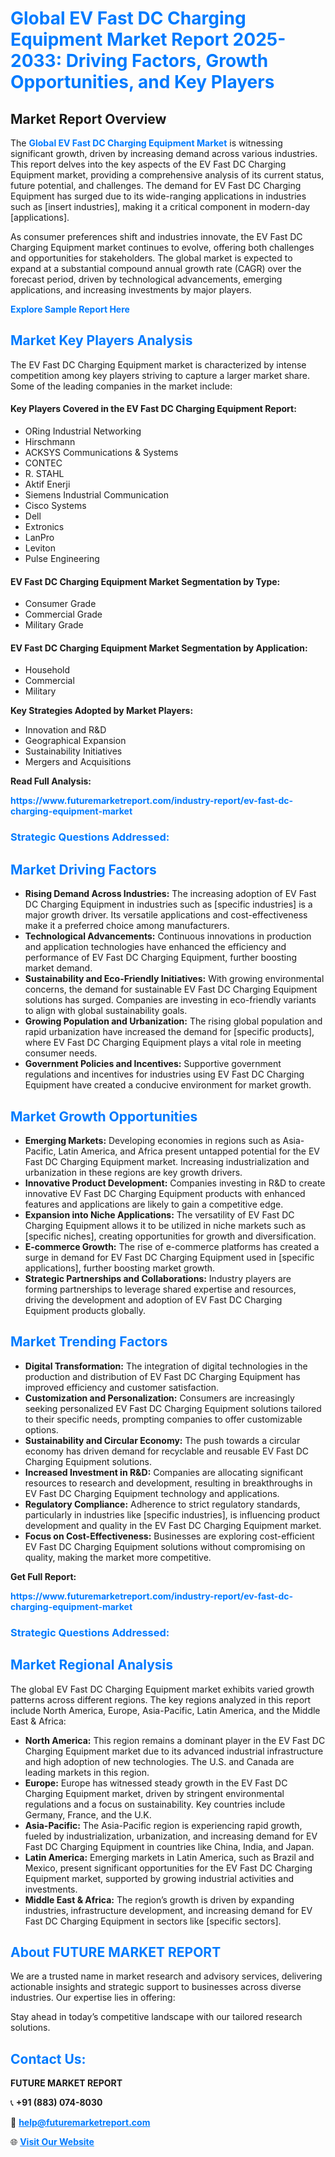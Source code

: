 <h1 style="color: #007BFF;">Global EV Fast DC Charging Equipment Market Report 2025-2033: Driving Factors, Growth Opportunities, and Key Players</h1>

<section id="overview">
<h2>Market Report Overview</h2>
<p>The <a href="https://www.futuremarketreport.com/industry-report/ev-fast-dc-charging-equipment-market" style="color: #007BFF; text-decoration: none;"><strong>Global EV Fast DC Charging Equipment Market</strong></a> is witnessing significant growth, driven by increasing demand across various industries. This report delves into the key aspects of the EV Fast DC Charging Equipment market, providing a comprehensive analysis of its current status, future potential, and challenges. The demand for EV Fast DC Charging Equipment has surged due to its wide-ranging applications in industries such as [insert industries], making it a critical component in modern-day [applications].</p>
<p>As consumer preferences shift and industries innovate, the EV Fast DC Charging Equipment market continues to evolve, offering both challenges and opportunities for stakeholders. The global market is expected to expand at a substantial compound annual growth rate (CAGR) over the forecast period, driven by technological advancements, emerging applications, and increasing investments by major players.</p>
</section>

<section id="overview">
<p><a href="https://www.futuremarketreport.com/request-sample/reportId=32941" style="color: #007BFF; text-decoration: none;"><strong>Explore Sample Report Here</strong></a></p>
</section>

<section id="key-players">
<h2 style="color: #007BFF;">Market Key Players Analysis</h2>
<p>The EV Fast DC Charging Equipment market is characterized by intense competition among key players striving to capture a larger market share. Some of the leading companies in the market include:</p>
<h4>Key Players Covered in the EV Fast DC Charging Equipment Report:</h4>
<ul><li>ORing Industrial Networking</li><li>Hirschmann</li><li>ACKSYS Communications &amp; Systems</li><li>CONTEC</li><li>R. STAHL</li><li>Aktif Enerji</li><li>Siemens Industrial Communication</li><li>Cisco Systems</li><li>Dell</li><li>Extronics</li><li>LanPro</li><li>Leviton</li><li>Pulse Engineering</li></ul>
<h4>EV Fast DC Charging Equipment Market Segmentation by Type:</h4>
<ul><li>Consumer Grade</li><li>Commercial Grade</li><li>Military Grade</li></ul>

<h4>EV Fast DC Charging Equipment Market Segmentation by Application:</h4>
<ul><li>Household</li><li>Commercial</li><li>Military</li></ul>
<p><strong>Key Strategies Adopted by Market Players:</strong></p>
<ul>
<li>Innovation and R&D</li>
<li>Geographical Expansion</li>
<li>Sustainability Initiatives</li>
<li>Mergers and Acquisitions</li>
</ul>
</section>

<section>
<p><strong>Read Full Analysis: </strong></p><a href="https://www.futuremarketreport.com/industry-report/ev-fast-dc-charging-equipment-market" style="color: #007BFF; text-decoration: none;"><strong>https://www.futuremarketreport.com/industry-report/ev-fast-dc-charging-equipment-market</strong></a>
<h3 style="color: #007BFF;">Strategic Questions Addressed:</h3>
</section>

<section id="driving-factors">
<h2 style="color: #007BFF;">Market Driving Factors</h2>
<ul>
<li><strong>Rising Demand Across Industries:</strong> The increasing adoption of EV Fast DC Charging Equipment in industries such as [specific industries] is a major growth driver. Its versatile applications and cost-effectiveness make it a preferred choice among manufacturers.</li>
<li><strong>Technological Advancements:</strong> Continuous innovations in production and application technologies have enhanced the efficiency and performance of EV Fast DC Charging Equipment, further boosting market demand.</li>
<li><strong>Sustainability and Eco-Friendly Initiatives:</strong> With growing environmental concerns, the demand for sustainable EV Fast DC Charging Equipment solutions has surged. Companies are investing in eco-friendly variants to align with global sustainability goals.</li>
<li><strong>Growing Population and Urbanization:</strong> The rising global population and rapid urbanization have increased the demand for [specific products], where EV Fast DC Charging Equipment plays a vital role in meeting consumer needs.</li>
<li><strong>Government Policies and Incentives:</strong> Supportive government regulations and incentives for industries using EV Fast DC Charging Equipment have created a conducive environment for market growth.</li>
</ul>
</section>

<section id="growth-opportunities">
<h2 style="color: #007BFF;">Market Growth Opportunities</h2>
<ul>
<li><strong>Emerging Markets:</strong> Developing economies in regions such as Asia-Pacific, Latin America, and Africa present untapped potential for the EV Fast DC Charging Equipment market. Increasing industrialization and urbanization in these regions are key growth drivers.</li>
<li><strong>Innovative Product Development:</strong> Companies investing in R&D to create innovative EV Fast DC Charging Equipment products with enhanced features and applications are likely to gain a competitive edge.</li>
<li><strong>Expansion into Niche Applications:</strong> The versatility of EV Fast DC Charging Equipment allows it to be utilized in niche markets such as [specific niches], creating opportunities for growth and diversification.</li>
<li><strong>E-commerce Growth:</strong> The rise of e-commerce platforms has created a surge in demand for EV Fast DC Charging Equipment used in [specific applications], further boosting market growth.</li>
<li><strong>Strategic Partnerships and Collaborations:</strong> Industry players are forming partnerships to leverage shared expertise and resources, driving the development and adoption of EV Fast DC Charging Equipment products globally.</li>
</ul>
</section>

<section id="trending-factors">
<h2 style="color: #007BFF;">Market Trending Factors</h2>
<ul>
<li><strong>Digital Transformation:</strong> The integration of digital technologies in the production and distribution of EV Fast DC Charging Equipment has improved efficiency and customer satisfaction.</li>
<li><strong>Customization and Personalization:</strong> Consumers are increasingly seeking personalized EV Fast DC Charging Equipment solutions tailored to their specific needs, prompting companies to offer customizable options.</li>
<li><strong>Sustainability and Circular Economy:</strong> The push towards a circular economy has driven demand for recyclable and reusable EV Fast DC Charging Equipment solutions.</li>
<li><strong>Increased Investment in R&D:</strong> Companies are allocating significant resources to research and development, resulting in breakthroughs in EV Fast DC Charging Equipment technology and applications.</li>
<li><strong>Regulatory Compliance:</strong> Adherence to strict regulatory standards, particularly in industries like [specific industries], is influencing product development and quality in the EV Fast DC Charging Equipment market.</li>
<li><strong>Focus on Cost-Effectiveness:</strong> Businesses are exploring cost-efficient EV Fast DC Charging Equipment solutions without compromising on quality, making the market more competitive.</li>
</ul>
</section>

<section>
<p><strong>Get Full Report: </strong></p><a href="https://www.futuremarketreport.com/industry-report/ev-fast-dc-charging-equipment-market" style="color: #007BFF; text-decoration: none;"><strong>https://www.futuremarketreport.com/industry-report/ev-fast-dc-charging-equipment-market</strong></a>
<h3 style="color: #007BFF;">Strategic Questions Addressed:</h3>
</section>


<section id="regional-analysis">
<h2 style="color: #007BFF;">Market Regional Analysis</h2>
<p>The global EV Fast DC Charging Equipment market exhibits varied growth patterns across different regions. The key regions analyzed in this report include North America, Europe, Asia-Pacific, Latin America, and the Middle East & Africa:</p>
<ul>
<li><strong>North America:</strong> This region remains a dominant player in the EV Fast DC Charging Equipment market due to its advanced industrial infrastructure and high adoption of new technologies. The U.S. and Canada are leading markets in this region.</li>
<li><strong>Europe:</strong> Europe has witnessed steady growth in the EV Fast DC Charging Equipment market, driven by stringent environmental regulations and a focus on sustainability. Key countries include Germany, France, and the U.K.</li>
<li><strong>Asia-Pacific:</strong> The Asia-Pacific region is experiencing rapid growth, fueled by industrialization, urbanization, and increasing demand for EV Fast DC Charging Equipment in countries like China, India, and Japan.</li>
<li><strong>Latin America:</strong> Emerging markets in Latin America, such as Brazil and Mexico, present significant opportunities for the EV Fast DC Charging Equipment market, supported by growing industrial activities and investments.</li>
<li><strong>Middle East & Africa:</strong> The region’s growth is driven by expanding industries, infrastructure development, and increasing demand for EV Fast DC Charging Equipment in sectors like [specific sectors].</li>
</ul>
</section>

<footer>
<h2 style="color: #007BFF;">About FUTURE MARKET REPORT</h2>
<p>We are a trusted name in market research and advisory services, delivering actionable insights and strategic support to businesses across diverse industries. Our expertise lies in offering:</p>

<p>Stay ahead in today’s competitive landscape with our tailored research solutions.</p>

<h2 style="color: #007BFF;">Contact Us:</h2>
<p><strong>FUTURE MARKET REPORT</strong></p>
<p>📞 <strong>+91 (883) 074-8030</strong></p>
<p>📧 <strong><a href="mailto:help@futuremarketreport.com" style="color: #007BFF;">help@futuremarketreport.com</a></strong></p>
<p>🌐 <strong><a href="https://www.futuremarketreport.com/" style="color: #007BFF;">Visit Our Website</a></strong></p>
</footer>